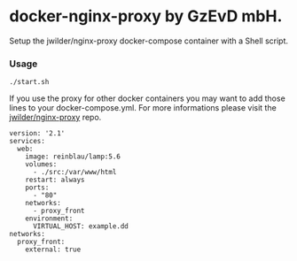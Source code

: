 # docker-nginx-proxy by GzEvD mbH.

Setup the jwilder/nginx-proxy docker-compose container with a Shell script.

### Usage

```
./start.sh
```

If you use the proxy for other docker containers you may want to add those lines to your docker-compose.yml.
For more informations please visit the [jwilder/nginx-proxy](https://github.com/jwilder/nginx-proxy) repo.

```
version: '2.1'
services:
  web:
    image: reinblau/lamp:5.6
    volumes:
      - ./src:/var/www/html
    restart: always
    ports:
      - "80"
    networks:
      - proxy_front
    environment:
      VIRTUAL_HOST: example.dd
networks:
  proxy_front:
    external: true
```

